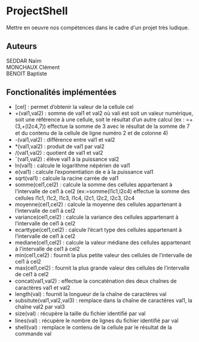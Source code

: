 # ProjectShell

Mettre en oeuvre nos compétences dans le cadre d'un projet très ludique.

## Auteurs

SEDDAR Naïm</br>
MONCHAUX Clément</br>
BENOIT Baptiste</br>

## Fonctionalités implémentées
- [cel] : permet d’obtenir la valeur de la cellule cel
- +(val1,val2) : somme de val1 et val2 où vali est soit un valeur numérique, soit une référence à une cellule, soit le résultat d’un autre calcul (ex : =+(3,+(l2c4,7)) eﬀectue la somme de 3 avec le résultat de la somme de 7 et du contenu de la cellule de ligne numéro 2 et de colonne 4)
- -(val1,val2) : diﬀérence entre val1 et val2 
- *(val1,val2) : produit de val1 par val2 
- /(val1,val2) : quotient de val1 et val2 
- ˆ(val1,val2) : élève val1 à la puissance val2 
- ln(val1) : calcule le logarithme népérien de val1 
- e(val1) : calcule l’exponentiation de e à la puissance val1 
- sqrt(val1) : calcule la racine carrée de val1 
- somme(cel1,cel2) : calcule la somme des cellules appartenant à l’intervalle de cel1 à cel2 (ex:=somme(l1c1,l2c4) eﬀectue la somme des cellules l1c1, l1c2, l1c3, l1c4, l2c1, l2c2, l2c3, l2c4
- moyenne(cel1,cel2) : calcule la moyenne des cellules appartenant à l’intervalle de cel1 à cel2 
- variance(cel1,cel2) : calcule la variance des cellules appartenant à l’intervalle de cel1 à cel2 
- ecarttype(cel1,cel2) : calcule l’écart type des cellules appartenant à l’intervalle de cel1 à cel2 
- mediane(cel1,cel2) : calcule la valeur médiane des cellules appartenant à l’intervalle de cel1 à cel2 
- min(cel1,cel2) : fournit la plus petite valeur des cellules de l’intervalle de cel1 à cel2 
- max(cel1,cel2) : fournit la plus grande valeur des cellules de l’intervalle de cel1 à cel2 
- concat(val1,val2) : eﬀectue la concaténation des deux chaînes de caractères val1 et val2 
- length(val) : fournit la longueur de la chaîne de caractères val
- subsitute(val1,val2,val3) : remplace dans la chaîne de caractères val1, la chaîne val2 par val3 
- size(val) : récupère la taille du ﬁchier identiﬁé par val
- lines(val) : récupère le nombre de lignes du ﬁchier identiﬁé par val
- shell(val) : remplace le contenu de la cellule par le résultat de la commande val